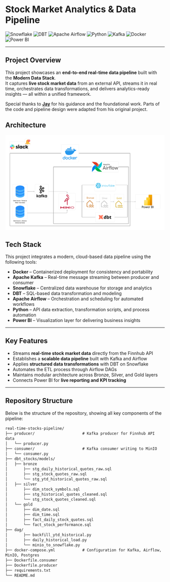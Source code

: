 # Stock Market Analytics & Data Pipeline

![Snowflake](https://img.shields.io/badge/Snowflake-29B5E8?logo=snowflake&logoColor=white)
![DBT](https://img.shields.io/badge/dbt-FF694B?logo=dbt&logoColor=white)
![Apache Airflow](https://img.shields.io/badge/Apache%20Airflow-017CEE?logo=apacheairflow&logoColor=white)
![Python](https://img.shields.io/badge/Python-3776AB?logo=python&logoColor=white)
![Kafka](https://img.shields.io/badge/Apache%20Kafka-231F20?logo=apachekafka&logoColor=white)
![Docker](https://img.shields.io/badge/Docker-2496ED?logo=docker&logoColor=white)
![Power BI](https://img.shields.io/badge/Power%20BI-F2C811?logo=powerbi&logoColor=black)

---

## Project Overview  
This project showcases an **end-to-end real-time data pipeline** built with the **Modern Data Stack**.  
It captures **live stock market data** from an external API, streams it in real time, orchestrates data transformations, and delivers analytics-ready insights — all within a unified framework.  

Special thanks to **[Jay](https://github.com/Jay61616/real-time-stocks-mds/tree/main)** for his guidance and the foundational work. Parts of the code and pipeline design were adapted from his original project.  

## Architecture
![Data Pipeline Architecture](assets/stock_data_architecture.png)

## Tech Stack
This project integrates a modern, cloud-based data pipeline using the following tools:

- **Docker** – Containerized deployment for consistency and portability
-  **Apache Kafka** – Real-time message streaming between producer and consumer  
- **Snowflake** – Centralized data warehouse for storage and analytics
- **DBT** – SQL-based data transformation and modeling  
- **Apache Airflow** – Orchestration and scheduling for automated workflows  
- **Python** – API data extraction, transformation scripts, and process automation  
- **Power BI** – Visualization layer for delivering business insights  

---

## Key Features
- Streams **real-time stock market data** directly from the Finnhub API  
- Establishes a **scalable data pipeline** built with Kafka and Airflow  
- Applies **structured data transformations** with DBT on Snowflake  
- Automates the ETL process through Airflow DAGs  
- Maintains modular architecture across Bronze, Silver, and Gold layers  
- Connects Power BI for **live reporting and KPI tracking**  

---

## Repository Structure
Below is the structure of the repository, showing all key components of the pipeline:

```text
real-time-stocks-pipeline/
├── producer/                     # Kafka producer for Finnhub API data
│   └── producer.py
├── consumer/                     # Kafka consumer writing to MinIO
│   └── consumer.py
├── dbt_stocks/models/
│   ├── bronze
│       ├── stg_daily_historical_quotes_raw.sql
│       ├── stg_stock_quotes_raw.sql
│       └── stg_ytd_historical_quotes_raw.sql
│   ├── silver
│       ├── dim_stock_symbols.sql
│       ├── stg_historical_quotes_cleaned.sql
│       └── stg_stock_quotes_cleaned.sql
│   └── gold
│       ├── dim_date.sql
│       ├── dim_time.sql
│       ├── fact_daily_stock_quotes.sql
│       └── fact_stock_performance.sql
├── dag/
│       ├── backfill_ytd_historical.py
│       ├── daily_historical_load.py
│       └── minio_to_snowflake.py
├── docker-compose.yml            # Configuration for Kafka, Airflow, MinIO, Postgres
├── Dockerfile.consumer
├── Dockerfile.producer
├── requirements.txt
└── README.md
